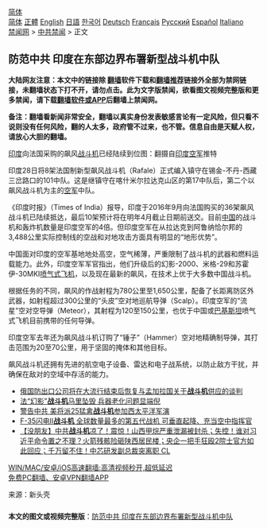  <!-- 面包屑导航 --> <div class="breadcrumb"><!-- GTranslate: https://gtranslate.io/ -->  <div class="switcher notranslate">  <div class="selected">  <a href="#" onclick="return false;"> 简体</a>  </div>  <div class="option">  <a href="https://www.bannedbook.org" onclick="doGTranslate('zh-CN|zh-CN');jQuery('div.switcher div.selected a').html(jQuery(this).html());return false;" title="简体中文" class="nturl selected"> 简体</a>  <a href="https://www.bannedbook.org/zh-tw/" onclick="doGTranslate('zh-CN|zh-TW');jQuery('div.switcher div.selected a').html(jQuery(this).html());return false;" title="繁體中文" class="nturl"> 正體</a>  <a href="https://www.bannedbook.org/en/" onclick="doGTranslate('zh-CN|en');jQuery('div.switcher div.selected a').html(jQuery(this).html());return false;" title="English" class="nturl"> English</a>  <a href="https://www.bannedbook.org/ja/" onclick="doGTranslate('zh-CN|ja');jQuery('div.switcher div.selected a').html(jQuery(this).html());return false;" title="日本語" class="nturl"> 日語</a>  <a href="https://www.bannedbook.org/ko/" onclick="doGTranslate('zh-CN|ko');jQuery('div.switcher div.selected a').html(jQuery(this).html());return false;" title="한국어" class="nturl"> 한국어</a>  <a href="https://www.bannedbook.org/de/" onclick="doGTranslate('zh-CN|de');jQuery('div.switcher div.selected a').html(jQuery(this).html());return false;" title="Deutsch" class="nturl"> Deutsch</a>  <a href="https://www.bannedbook.org/fr/" onclick="doGTranslate('zh-CN|fr');jQuery('div.switcher div.selected a').html(jQuery(this).html());return false;" title="Français" class="nturl"> Français</a>  <a href="https://www.bannedbook.org/ru/" onclick="doGTranslate('zh-CN|ru');jQuery('div.switcher div.selected a').html(jQuery(this).html());return false;" title="Русский" class="nturl"> Русский</a>  <a href="https://www.bannedbook.org/es/" onclick="doGTranslate('zh-CN|es');jQuery('div.switcher div.selected a').html(jQuery(this).html());return false;" title="Español" class="nturl"> Español</a>  <a href="https://www.bannedbook.org/it/" onclick="doGTranslate('zh-CN|it');jQuery('div.switcher div.selected a').html(jQuery(this).html());return false;" title="Italiano" class="nturl"> Italiano</a>  </div>  </div>      <div class='breadcrumb-sub'><!-- Breadcrumb NavXT 6.3.0 --> <a href="https://www.bannedbook.org/" class="home">禁闻网</a> &gt; <a href="https://www.bannedbook.org/bnews/cbnews/" class="category">中共禁闻</a> &gt; 正文</div></div><h2>防范中共 印度在东部边界布署新型战斗机中队</h2> <p class="notice"><b>大陆网友注意：本文中的链接除 <a href="https://github.com/bannedbook/fanqiang" >翻墙</a>软件下载和<a href="https://github.com/killgcd/justmysocks/blob/master/README.md">翻墙推荐</a>链接外全部为禁网链接，未翻墙状态下打不开，请勿点击。此为文字版禁闻，欲看图文视频完整版和更多禁闻，请下载<a href="https://github.com/bannedbook/fanqiang">翻墙软件或APP</a>后翻墙上禁闻网。</p><p>备注：翻墙看新闻非常安全，翻墙以真实身份发表敏感言论有一定风险，但只看不说则没有任何风险，翻的人太多，政府管不过来，也不管。信息自由是天赋人权，请放心大胆的翻墙。</b></p>  <div class="entry"> <p id="conimg"><a href="https://www.bannedbook.org/bnews/tag/%e5%8d%b0%e5%ba%a6/" class="st_tag internal_tag" rel="tag" title="标签 印度 下的日志">印度</a>向法国采购的飙风<a href="https://www.bannedbook.org/bnews/tag/%E6%88%98%E6%96%97%E6%9C%BA/" class="st_tag internal_tag" rel="tag" title="标签 战斗机 下的日志">战斗机</a>已经陆续到位图：翻摄自<a href="https://www.bannedbook.org/bnews/tag/%E5%8D%B0%E5%BA%A6%E7%A9%BA%E5%86%9B/" class="st_tag internal_tag" rel="tag" title="标签 印度空军 下的日志">印度空军</a>推特</p> <p>印度28日将8架法国制新型飙风战斗机（Rafale）正式编入镇守在锡金-不丹-西藏三岔路口的101中队。这是继镇守在喀什米尔拉达克山区的第17中队后，第二个以飙风战斗机为主的<a href="https://www.bannedbook.org/bnews/tag/%e7%a9%ba%e5%86%9b/" class="st_tag internal_tag" rel="tag" title="标签 空军 下的日志">空军</a>中队。</p>  <p>《印度时报》（Times of India）报导，印度于2016年9月向法国购买的36架飙风战斗机已陆续抵达，最后10架预计将在明年4月截止日期前送交。目前<span class='wp_keywordlink_affiliate'><a href="https://www.bannedbook.org/" title="中国" target="_blank">中国</a></span>的战斗机和轰炸机数量是印度空军的4倍。但印度空军在从拉达克到阿鲁纳恰尔邦的3,488公里实际控制线的空战和对地攻击方面具有明显的“地形优势”。</p> <p>中国面对印度的空军基地地处高空，空气稀薄，严重限制了战斗机的武器和燃料运载能力。此外，印度空军军官指出，他们升级后的幻影-2000、米格-29和苏霍伊-30MKI<a href="https://www.bannedbook.org/bnews/tag/%E5%96%B7%E6%B0%94%E5%BC%8F%E9%A3%9E%E6%9C%BA/" class="st_tag internal_tag" rel="tag" title="标签 喷气式飞机 下的日志">喷气式飞机</a>，以及现在最新的飙风，在技术上优于大多数中国战斗机。</p>  <p>根据任务的不同，飙风的作战射程为780公里至1,650公里，配备了长距离防区外武器，如射程超过300公里的“头皮”空对地巡航导弹（Scalp）。印度空军的“流星”空对空导弹（Meteor），其射程为120至150公里，也优于中国或<a href="https://www.bannedbook.org/bnews/tag/%e5%b7%b4%e5%9f%ba%e6%96%af%e5%9d%a6/" class="st_tag internal_tag" rel="tag" title="标签 巴基斯坦 下的日志">巴基斯坦</a>喷气式飞机目前携带的任何导弹。</p> <p>印度空军去年还为飙风战斗机订购了“锤子”（Hammer）空对地精确制导弹，其打击范围为20至70公里，用于坚固的掩体和其他目标。</p>  <p>飙风战斗机还拥有先进的航空电子设备、雷达和电子战系统，以防止敌方干扰，并确保在敌对的空域中存活的能力。</p> <ul class='op-related-articles' title='相关阅读'> <li><a href='https://www.bannedbook.org/bnews/baitai/20210726/1594373.html' target='_blank'>俄国防出口公司将在大流行结束后恢复与孟加拉国关于<b>战斗机</b>供应的谈判</a></li> <li><a href='https://www.bannedbook.org/bnews/comments/20210721/1591445.html' target='_blank'>法“幻影”<b>战斗机</b>马里坠毁 兵器老化问题显端倪</a></li> <li><a href='https://www.bannedbook.org/bnews/comments/20210718/1589235.html' target='_blank'>警告中共 美将派25猛禽<b>战斗机</b>参加西太平洋军演</a></li> <li><a href='https://www.bannedbook.org/bnews/bannedvideo/20210715/1587757.html' target='_blank'>F-35闪电II<b>战斗机</b> 全球数量最多的第五代战机 可垂直起降、充当空中指挥官</a></li> <li><a href='https://www.bannedbook.org/bnews/bannedvideo/20210706/1581172.html' target='_blank'>【没朋友】中共<b>战斗机</b>凉了！震惊！山西甲烷严重泄漏被封杀；失控！谁对习近平命令置之不理？火箭残骸险砸陕西居民楼；央企一把手狂殴2院士官方如此回应；千万留不住！中芯研发副总裁突离职 CL</a></li> </ul> <p class="texttj"> <a href="https://github.com/bannedbook/fanqiang/wiki/V2ray%E6%9C%BA%E5%9C%BA" target="_blank">WIN/MAC/安卓/iOS高速翻墙:高清视频秒开,超低延迟</a><br/> <a href="https://github.com/bannedbook/fanqiang/wiki/%E7%A6%81%E9%97%BB%E7%BD%91%E5%AE%89%E5%8D%93%E7%BF%BB%E5%A2%99%E6%96%B0%E9%97%BBAPP" target="_blank">免费PC翻墙、安卓VPN翻墙APP</a></p> <p> 来源：新头壳 </p><a name='sharetosocial'></a>  <div style="margin-bottom:5px;padding-bottom:5px;clear:both"> <div id="archive-pix-1" class="banner-ads"> <!-- AuctionX Display platform tag START --> <div id="26318x728x90x621x_ADSLOT2" clicktrack="%%CLICK_URL_ESC%%"></div> <!-- AuctionX Display platform tag END --> </div> <div id="archive-pix-2" class="banner-ads"> <!-- AuctionX Display platform tag START --> <div id="26315x300x250x621x_ADSLOT2" clicktrack="%%CLICK_URL_ESC%%"></div> <!-- AuctionX Display platform tag END --> </div> </div>  <div id="archive-pix-1" class="banner-ads"> <!-- AuctionX Display platform tag START --> <div id="26318x728x90x621x_ADSLOT3" clicktrack="%%CLICK_URL_ESC%%"></div> <!-- AuctionX Display platform tag END --> </div> <div><b>本文的图文或视频完整版</b>：<a href='https://www.bannedbook.org/bnews/cbnews/20210729/1596307.html'>防范中共 印度在东部边界布署新型战斗机中队</a></div>  </div><!--END ENTRY--> 